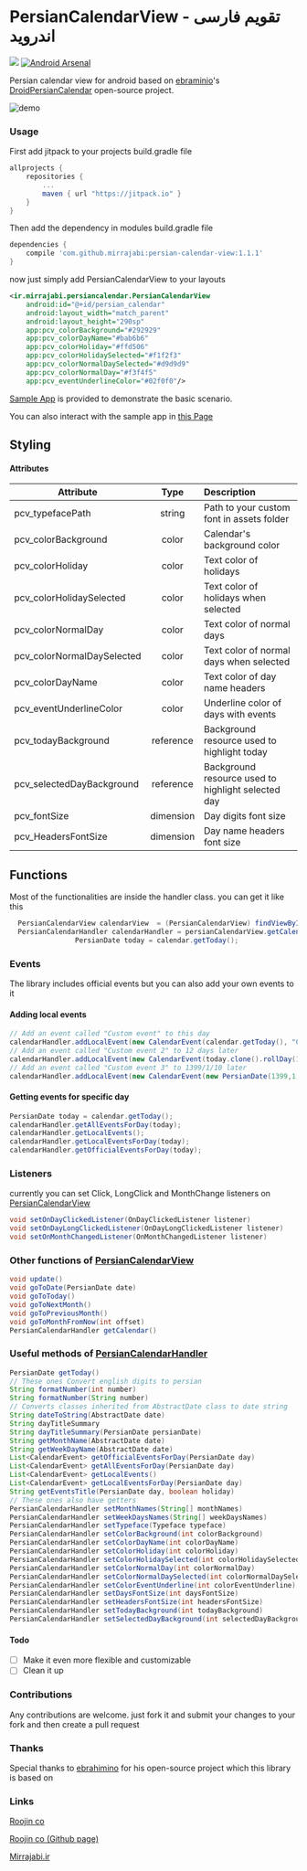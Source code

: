 # PersianCalendarView - تقویم فارسی اندروید
[![](https://jitpack.io/v/mirrajabi/persian-calendar-view.svg)](https://jitpack.io/#mirrajabi/persian-calendar-view)
[![Android Arsenal](https://img.shields.io/badge/Android%20Arsenal-Persian%20Calendar%20View-brightgreen.svg?style=flat)](https://android-arsenal.com/details/1/5460)

Persian calendar view for android based on [ebraminio](https://github.com/ebraminio)'s [DroidPersianCalendar](https://github.com/ebraminio/DroidPersianCalendar) open-source project.

![demo](https://cloud.githubusercontent.com/assets/8886687/24263697/8ca36fec-101b-11e7-8664-975465d2e78a.jpg)

### Usage
First add jitpack to your projects build.gradle file
```groovy
allprojects {
    repositories {
        ...
        maven { url "https://jitpack.io" }
   	}
}
```
Then add the dependency in modules build.gradle file
```groovy
dependencies {
    compile 'com.github.mirrajabi:persian-calendar-view:1.1.1'
}
```
now just simply add PersianCalendarView to your layouts
```xml
<ir.mirrajabi.persiancalendar.PersianCalendarView
    android:id="@+id/persian_calendar"
    android:layout_width="match_parent"
    android:layout_height="290sp"
    app:pcv_colorBackground="#292929"
    app:pcv_colorDayName="#bab6b6"
    app:pcv_colorHoliday="#ffd506"
    app:pcv_colorHolidaySelected="#f1f2f3"
    app:pcv_colorNormalDaySelected="#d9d9d9"
    app:pcv_colorNormalDay="#f3f4f5"
    app:pcv_eventUnderlineColor="#02f0f0"/>
```
[Sample App](https://github.com/mirrajabi/persian-calendar-view/tree/master/app) is provided to demonstrate the basic scenario.

You can also interact with the sample app in [this Page](https://appetize.io/embed/gu17tjj7p68z09w3vm7e4hb0mc?device=nexus5&scale=75&orientation=portrait&osVersion=7.0)

## Styling
#### Attributes
| Attribute                  | Type      | Description                                        |
| -------------------------- |:---------:| :------------------------------------------------- |
| pcv_typefacePath           | string    | Path to your custom font in assets folder          |
| pcv_colorBackground        | color     | Calendar's background color                        |
| pcv_colorHoliday           | color     | Text color of holidays                             |
| pcv_colorHolidaySelected   | color     | Text color of holidays when selected               |
| pcv_colorNormalDay         | color     | Text color of normal days                          |
| pcv_colorNormalDaySelected | color     | Text color of normal days when selected            |
| pcv_colorDayName           | color     | Text color of day name headers                     |
| pcv_eventUnderlineColor    | color     | Underline color of days with events                |
| pcv_todayBackground        | reference | Background resource used to highlight today        |
| pcv_selectedDayBackground  | reference | Background resource used to highlight selected day |
| pcv_fontSize               | dimension | Day digits font size                               |
| pcv_HeadersFontSize        | dimension | Day name headers font size                         |

## Functions
Most of the functionalities are inside the handler class. you can get it like this
```java
  PersianCalendarView calendarView  = (PersianCalendarView) findViewById(R.id.persian_calendar);
  PersianCalendarHandler calendarHandler = persianCalendarView.getCalendar();
                PersianDate today = calendar.getToday();
```
### Events
The library includes official events but you can also add your own events to it
#### Adding local events
```java
// Add an event called "Custom event" to this day
calendarHandler.addLocalEvent(new CalendarEvent(calendar.getToday(), "Custom event", false));
// Add an event called "Custom event 2" to 12 days later
calendarHandler.addLocalEvent(new CalendarEvent(today.clone().rollDay(12,true), "Custom event 2", true));
// Add an event called "Custom event 3" to 1399/1/10 later
calendarHandler.addLocalEvent(new CalendarEvent(new PersianDate(1399,1,10), "Custom event 2", true));
```
#### Getting events for specific day
```java
PersianDate today = calendar.getToday();
calendarHandler.getAllEventsForDay(today);
calendarHandler.getLocalEvents();
calendarHandler.getLocalEventsForDay(today);
calendarHandler.getOfficialEventsForDay(today);
```
### Listeners
currently you can set Click, LongClick and MonthChange listeners on [PersianCalendarView](https://github.com/mirrajabi/persian-calendar-view/blob/master/persiancalendar/src/main/java/ir/mirrajabi/persiancalendar/PersianCalendarView.java)
```java
void setOnDayClickedListener(OnDayClickedListener listener)
void setOnDayLongClickedListener(OnDayLongClickedListener listener)
void setOnMonthChangedListener(OnMonthChangedListener listener)
```
### Other functions of [PersianCalendarView](https://github.com/mirrajabi/persian-calendar-view/blob/master/persiancalendar/src/main/java/ir/mirrajabi/persiancalendar/PersianCalendarView.java)
```java
void update()
void goToDate(PersianDate date)
void goToToday()
void goToNextMonth()
void goToPreviousMonth()
void goToMonthFromNow(int offset)
PersianCalendarHandler getCalendar()
```

### Useful methods of [PersianCalendarHandler](https://github.com/mirrajabi/persian-calendar-view/blob/master/persiancalendar/src/main/java/ir/mirrajabi/persiancalendar/core/PersianCalendarHandler.java)
```java
PersianDate getToday()
// These ones Convert english digits to persian
String formatNumber(int number) 
String formatNumber(String number)
// Converts classes inherited from AbstractDate class to date string
String dateToString(AbstractDate date)
String dayTitleSummary
String dayTitleSummary(PersianDate persianDate)
String getMonthName(AbstractDate date)
String getWeekDayName(AbstractDate date)
List<CalendarEvent> getOfficialEventsForDay(PersianDate day)
List<CalendarEvent> getAllEventsForDay(PersianDate day)
List<CalendarEvent> getLocalEvents()
List<CalendarEvent> getLocalEventsForDay(PersianDate day)
String getEventsTitle(PersianDate day, boolean holiday)
// These ones also have getters
PersianCalendarHandler setMonthNames(String[] monthNames)
PersianCalendarHandler setWeekDaysNames(String[] weekDaysNames)
PersianCalendarHandler setTypeface(Typeface typeface)
PersianCalendarHandler setColorBackground(int colorBackground) 
PersianCalendarHandler setColorDayName(int colorDayName)
PersianCalendarHandler setColorHoliday(int colorHoliday)
PersianCalendarHandler setColorHolidaySelected(int colorHolidaySelected)
PersianCalendarHandler setColorNormalDay(int colorNormalDay)
PersianCalendarHandler setColorNormalDaySelected(int colorNormalDaySelected)
PersianCalendarHandler setColorEventUnderline(int colorEventUnderline)
PersianCalendarHandler setDaysFontSize(int daysFontSize)
PersianCalendarHandler setHeadersFontSize(int headersFontSize)
PersianCalendarHandler setTodayBackground(int todayBackground)
PersianCalendarHandler setSelectedDayBackground(int selectedDayBackground)
```

#### Todo
- [ ] Make it even more flexible and customizable
- [ ] Clean it up

### Contributions
Any contributions are welcome. just fork it and submit your changes to your fork and then create a pull request

### Thanks
Special thanks to [ebrahimino](https://github.com/ebraminio) for his open-source project which this library is based on

### Links
[Roojin co](http://roojin.org)

[Roojin co (Github page)](https://github.com/roojin)

[Mirrajabi.ir](http://mirrajabi.ir)

